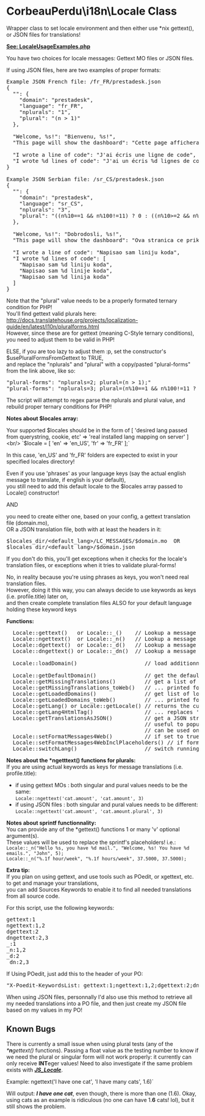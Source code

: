 # CorbeauPerdu\i18n\Locale Class
Wrapper class to set locale environment and then either use *nix gettext(), or JSON files for translations!

<a href="https://github.com/ravenlost/PHP_Locale/blob/master/UsageExamples/LocaleUsageExamples.php">**See: LocaleUsageExamples.php**</a>

You have two choices for locale messages: Gettext MO files or JSON files.

If using JSON files, here are two examples of proper formats:

<pre>
Example JSON French file: <locales_dir>/fr_FR/prestadesk.json
{
  "": {
    "domain": "prestadesk",
    "language": "fr_FR",
    "nplurals": "1",
    "plural": "(n > 1)"
  },

  "Welcome, %s!": "Bienvenu, %s!",
  "This page will show the dashboard": "Cette page affichera le tableau de bord",

  "I wrote a line of code": "J'ai écris une ligne de code",
  "I wrote %d lines of code": "J'ai un écris %d lignes de code"
}

Example JSON Serbian file: <locales_dir>/sr_CS/prestadesk.json
{
  "": {
    "domain": "prestadesk",
    "language": "sr_CS",
    "nplurals": "3",
    "plural": "((n%10==1 && n%100!=11) ? 0 : ((n%10>=2 && n%10<=4 && (n%100<10 || n%100>=20)) ? 1 : 2))"
  },

  "Welcome, %s!": "Dobrodosli, %s!",
  "This page will show the dashboard": "Ova stranica ce prikazati kontrolnu tablu",

  "I wrote a line of code": "Napisao sam liniju koda",
  "I wrote %d lines of code": [
    "Napisao sam %d liniju koda",
    "Napisao sam %d linije koda",
    "Napisao sam %d linija koda"
  ]
}
</pre>

Note that the "plural" value needs to be a properly formated ternary condition for PHP!<br/>
You'll find gettext valid plurals here: http://docs.translatehouse.org/projects/localization-guide/en/latest/l10n/pluralforms.html<br/>
However, since these are for gettext (meaning C-Style ternary conditions), you need to adjust them to be valid in PHP!

ELSE, if you are too lazy to adjust them :p, set the constructor's $usePluralFormsFromGettext to TRUE,<br/>
and replace the "nplurals" and "plural" with a copy/pasted "plural-forms" from the link above, like so:

<pre>
"plural-forms": "nplurals=2; plural=(n > 1);"
"plural-forms": "nplurals=3; plural=(n%10==1 && n%100!=11 ? 0 : n%10>=2 && n%10<=4 && (n%100<10 || n%100>=20) ? 1 : 2);"
</pre>

The script will attempt to regex parse the nplurals and plural value, and rebuild proper ternary conditions for PHP!

**Notes about $locales array:**

Your supported $locales should be in the form of [ 'desired lang passed from querystring, cookie, etc' => 'real installed lang mapping on server' ]<br/>
`$locale = [ 'en' => 'en_US', 'fr' => 'fr_FR' ];`

In this case, 'en_US' and 'fr_FR' folders are expected to exist in your specified locales directory!

Even if you use 'phrases' as your language keys (say the actual english message to translate, if english is your default),<br/>
you still need to add this default locale to the $locales array passed to Locale() constructor!

AND

you need to create either one, based on your config, a gettext translation file (domain.mo),<br/>
OR a JSON translation file, both with at least the headers in it:

<pre>
$locales_dir/&lt;default_lang>/LC_MESSAGES/$domain.mo  OR
$locales_dir/&lt;default_lang>/$domain.json
</pre>

If you don't do this, you'll get exceptions when it checks for the locale's translation files, or exceptions when it tries to validate plural-forms!

No, in reality because you're using phrases as keys, you won't need real translation files.<br/>
However, doing it this way, you can always decide to use keywords as keys (i.e. profile.title) later on,<br/>
and then create complete translation files ALSO for your default language holding these keyword keys


**Functions:**
<pre>
  Locale::gettext()   or Locale::_()    // Lookup a message in the current domain, singular form
  Locale::ngettext()  or Locale::_n()   // Lookup a message in the current domain, plurial form
  Locale::dgettext()  or Locale::_d()   // Lookup a message in a given domain, singular form
  Locale::dngettext() or Locale::_dn()  // Lookup a message in a given domain, plurial form

  Locale::loadDomain()                     // load additionnal domain (translation files), on top of the default one

  Locale::getDefaultDomain()               // get the default domain set
  Locale::getMissingTranslations()         // get a list of missing translations in the page (call this at the very end of your script!)
  Locale::getMissingTranslations_toWeb()   // ... printed for a webpage!
  Locale::getLoadedDomains()               // get list of loaded domains: if using JSON, will also include the actual domain messages data
  Locale::getLoadedDomains_toWeb()         // ... printed for a webpage!
  Locale::getLang() or Locale::getLocale() // returns the currently set lang/locale
  Locale::getLang4HtmlTag()                // ... replaces '_' with '-' for proper format to put in &lt;html> and &lt;meta> html tags
  Locale::getTranslationsAsJSON()          // get a JSON string holding all translations for a given $domain
                                           // useful to populate say a javascript variable and thus get translations even in JS!
                                           // can be used only if using JSON files
  Locale::setFormatMessages4Web()          // if set to true, all returned messages will be htmlentities()'d and line breaks '\n' replaced with '&lt;br/>'
  Locale::setFormatMessages4WebInclPlaceholders() // if formatMessages4Web is on, do we want to also format the placeholder values? Default is true!
  Locale::switchLang()                     // switch running locale to another language; all previously loaded domains will be re-loaded in desired language!
</pre>

__Notes about the *ngetttext() functions for plurals:__<br/>
If you are using actual keywords as keys for message translations (i.e. profile.title):

  - if using gettext MOs : both singular and pural values needs to be the same:<br>
       `Locale::ngettext('cat.amount', 'cat.amount', 3)`
  - if using JSON files  : both singular and pural values needs to be different:<br>
       `Locale::ngettext('cat.amount', 'cat.amount.plural', 3)`

**Notes about sprintf functionnality:**<br/>
You can provide any of the *gettext() functions 1 or many 'v' optional argument(s).<br/>
These values will be used to replace the sprintf's placeholders! i.e.:<br/>
`Locale::_n("Hello %s, you have %d mail.", "Welcome, %s! You have %d emails.", "John", 5);`<br>
`Locale::_n("%.1f hour/week", "%.1f hours/week", 37.5000, 37.5000);`


**Extra tip:**<br/>
If you plan on using gettext, and use tools such as POedit, or xgettext, etc. to get and manage your translations,<br/>
you can add Sources Keywords to enable it to find all needed translations from all source code.

For this script, use the following keywords:
<pre>
gettext:1
ngettext:1,2
dgettext:2
dngettext:2,3
_:1
_n:1,2
_d:2
_dn:2,3
</pre>

If Using POedit, just add this to the header of your PO:

<pre>
"X-Poedit-KeywordsList: gettext:1;ngettext:1,2;dgettext:2;dngettext:2,3;_:1;_n:1,2;_d:2;_dn:2,3\n"
</pre>

When using JSON files, personnally I'd also use this method to retrieve all my needed translations into a PO file, and then just create my JSON file based on my values in my PO!

<h2>Known Bugs</h2>
There is currently a small issue when using plural tests (any of the <i>*<b>n</b>gettext()</i> functions). Passing a float value as the testing number to know if we need the plural or singular form will not work properly: it currently can only receive <b>INT</b>eger values! Need to also investigate if the same problem exists with <i><b><a href="https://github.com/ravenlost/JS_Locale">JS_Locale</a></b></i>.

Example: 
ngettext('I have one cat', 'I have many cats', 1.6)`

Will output: <b><i>I have one cat</i></b>, even though, there is more than one (1.6). Okay, using cats as an example is ridiculous (no one can have 1.<b>6</b> cats! lol), but it still shows the problem. 
